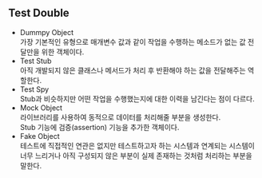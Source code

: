 ## Test Double
* Dummpy Object\
  가장 기본적인 유형으로 매개변수 값과 같이 작업을 수행하는 메소드가 없는 값 전달만을 위한 객체이다.
* Test Stub\
  아직 개발되지 않은 클래스나 메서드가 처리 후 반환해야 하는 값을 전달해주는 역할한다.
* Test Spy\
  Stub과 비슷하지만 어떤 작업을 수행했는지에 대한 이력을 남긴다는 점이 다르다.
* Mock Object\
  라이브러리를 사용하여 동적으로 데이터를 처리해줄 부분을 생성한다.\
  Stub 기능에 검증(assertion) 기능을 추가한 객체이다.
* Fake Object\
  테스트에 직접적인 연관은 없지만 테스트하고자 하는 시스템과 연계되는 시스템이 너무 느리거나 아직 구성되지 않은 부분이 실제 존재하는 것처럼 처리하는 부분을 말한다.
